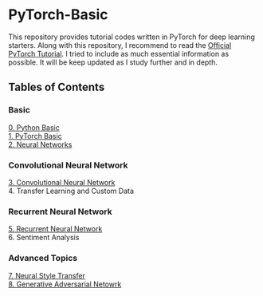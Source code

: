 # PyTorch-Basic
This repository provides tutorial codes written in PyTorch for deep learning starters. Along with this repository, I recommend to read the [Official PyTorch Tutorial](https://pytorch.org/tutorials/). I tried to include as much essential information as possible. It will be keep updated as I study further and in depth. 

## Tables of Contents
### Basic
[0. Python Basic](https://github.com/hee9joon/PyTorch-Basic/blob/master/0.%20Python%20Basic.ipynb)
<br> [1. PyTorch Basic](https://github.com/hee9joon/PyTorch-Basic/blob/master/1.%20PyTorch%20Basic.ipynb)
<br> [2. Neural Networks](https://github.com/hee9joon/PyTorch-Basic/blob/master/2.%20Neural%20Networks.ipynb)

### Convolutional Neural Network
[3. Convolutional Neural Network](https://github.com/hee9joon/PyTorch-Basic/blob/master/3.%20Convolutional%20Neural%20Network.ipynb)
<br> 4. Transfer Learning and Custom Data

### Recurrent Neural Network
[5. Recurrent Neural Network](https://github.com/hee9joon/PyTorch-Basic/blob/master/5.%20Recurrent%20Neural%20Network.ipynb)
<br> 6. Sentiment Analysis

### Advanced Topics
[7. Neural Style Transfer]()
<br> [8. Generative Adversarial Netowrk](https://github.com/hee9joon/PyTorch-Basic/blob/master/8.%20Generative%20Adversarial%20Network.ipynb)
